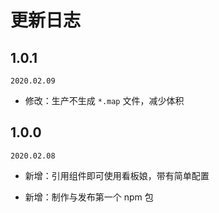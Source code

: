 # 更新日志

## 1.0.1

`2020.02.09`

* 修改：生产不生成 `*.map` 文件，减少体积

## 1.0.0

`2020.02.08`

* 新增：引用组件即可使用看板娘，带有简单配置

* 新增：制作与发布第一个 npm 包
